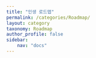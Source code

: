 ```yaml
---
title: "인생 로드맵"
permalink: /categories/Roadmap/
layout: category
taxonomy: Roadmap
author_profile: false
sidebar:
    nav: "docs"
---
```

